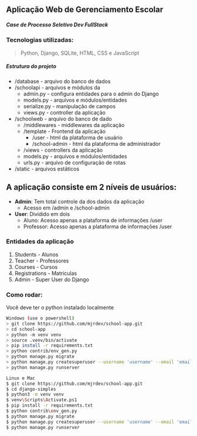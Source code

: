 ## Aplicação Web de Gerenciamento Escolar
##### Case de Processo Seletivo Dev FullStack
### Tecnologias utilizadas:
> Python, Django, SQLite, HTML, CSS e JavaScript

##### Estrutura do projeto
 * /database  - arquivo do banco de dados
 * /schoolapi - arquivos e módulos da 
    * admin.py - configura entidades para o admin do Django
    * models.py - arquivos e módulos/entidades
    * serialize.py - manipulação de campos
    * views.py - controller da aplicação
 * /schoolweb   - arquivo do banco de dado
    * /middlewares - middlewares da aplicação
    * /template - Frontend da aplicação
      * /user - html da plataforma de usuário
      * /school-admin - html da plataforma de administrador
    * /views - controllers da aplicação
    * models.py - arquivos e módulos/entidades
    * urls.py - arquivo de configuração de rotas
 * /static   - arquivos estáticos


## A aplicação consiste em 2 níveis de usuários:
  * __Admin__: Tem total controle da dos dados da aplicação
    * Acesso em /admin e  /school-admin
  * __User__: Dividido em dois
    * Aluno: Acesso apenas a plataforma de informações /user
    * Professor: Acesso apenas a plataforma de informações /user

### Entidades da aplicação
  1. Students - Alunos
  1. Teacher - Professores
  1. Courses - Cursos
  1. Registrations - Matriculas
  1. Admin - Super User do Django
### Como rodar:
Você deve ter o python instalado localmente
```bash
Windows (use o powershell)
> git clone https://github.com/mjrdev/school-app.git
> cd school-app
> python -m venv venv
> source .venv/bin/activate
> pip install -r requirements.txt
> python contrib/env_gen.py
> python manage.py migrate
> python manage.py createsuperuser --username 'username' --email 'email'
> python manage.py runserver
```
```bash
Linux e Mac
$ git clone https://github.com/mjrdev/school-app.git
$ cd django-simples
$ python3 -m venv venv
$ venv\Scripts\Activate.ps1
$ pip install -r requirements.txt
$ python contrib\env_gen.py
$ python manage.py migrate
$ python manage.py createsuperuser --username 'username' --email 'email'
$ python manage.py runserver
```
